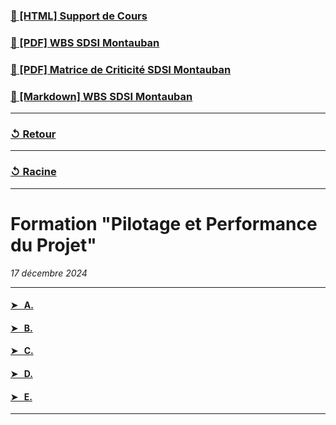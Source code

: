 ### [📝 [HTML] Support de Cours](A1N1_Pilotage-et-Performance-du-Projet.pdf)

### [🧪 [PDF] WBS SDSI Montauban](WBS_SDSI-Montauban.pdf)

### [🧪 [PDF] Matrice de Criticité SDSI Montauban](MC_SDSI-Montauban.pdf)

### [🧪 [Markdown] WBS SDSI Montauban](wbs_sdsi-montauban.md)

---

### [↺ Retour](../README.MD)

---

### [↺ Racine](../../../README.MD)

---

# Formation "Pilotage et Performance du Projet"

<i>17 décembre 2024</i>

---

#### [➤ &nbsp; A.](README.MD#)

#### [➤ &nbsp; B.](README.MD#)

#### [➤ &nbsp; C.](README.MD#)

#### [➤ &nbsp; D.](README.MD#)

#### [➤ &nbsp; E.](README.MD#)

---
